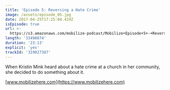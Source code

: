 ```yaml
---
title: 'Episode 5: Reversing a Hate Crime'
image: /assets/episode_05.jpg
date: 2017-04-25T17:25:04.419Z
isEpisode: true
url: >-
  https://s3.amazonaws.com/mobilize-podcast/Mobilize+Episode+5+-+Reversing+a+Hate+Crime.mp3
length: '33498874'
duration: '23:13'
explicit: 'yes'
trackId: '319027387'
---
```

When Kristin Mink heard about a hate crime at a church in her community, she decided to do something about it. 

[www.mobilizehere.com](https://www.mobilizehere.com)

